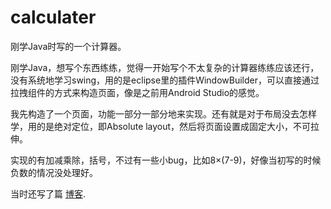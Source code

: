 # calculater
刚学Java时写的一个计算器。

刚学Java，想写个东西练练，觉得一开始写个不太复杂的计算器练练应该还行，没有系统地学习swing，用的是eclipse里的插件WindowBuilder，可以直接通过拉拽组件的方式来构造页面，像是之前用Android Studio的感觉。

我先构造了一个页面，功能一部分一部分地来实现。还有就是对于布局没去怎样学，用的是绝对定位，即Absolute layout，然后将页面设置成固定大小，不可拉伸。 

实现的有加减乘除，括号，不过有一些小bug，比如8×(7-9)，好像当初写的时候负数的情况没处理好。

当时还写了篇 [博客](https://blog.csdn.net/Hello_Peter_Chan/article/details/79427130). 
